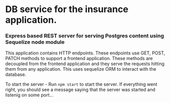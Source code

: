 # DB service for the insurance application. 
### Express based REST server for serving Postgres content using Sequelize node module

This application contains HTTP endpoints. These endpoints use GET, POST, PATCH methods to support a frontend application.
These methods are decoupled from the frontend application and they serve the requests hitting them from any application. This uses sequelize ORM to interact with the database.

To start the server - Run `npm start` to start the server. If everything went right, you should see a message saying that the server was started and listenig on some port...
